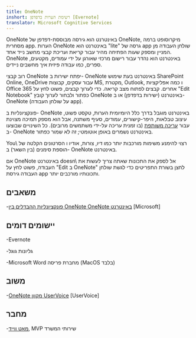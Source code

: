 ```yaml
---
title: OneNote
inshort: רשימת הערות בדפדפן [Evernote]
translator: Microsoft Cognitive Services
---
```


OneNote באינטרנט הוא גירסה מבוססת-דפדפן של OneNote, מיקרוסופט
ברמה מסחרית app. הערות OneNote באינטרנט הוא \"lite\" גרסה
של app שולחן העבודה מן המניין ומספק שעות הפתיחה מהיר עבור
קריאת ועריכת קבצי מחשב נייד אחד. OneNote באינטרנט הוא נהדר עבור
רישום מרכזי שאורגן על ידי עמודים, מקטעים, ספרים, כמו
עבודה פיזית איך מחשבים ניידים.

רוב קבצי OneNote יפתח ישירות ב- OneNote באינטרנט בעת שימוש
SharePoint Online, OneDrive עבור עסקים, קבוצות MS, מקטרת, Outlook, ו
כמה אפליקציות Office 365 אחרים. קבצים לפתוח מצב קריאה. כדי לערוך
קבצים, פשוט לחץ על \"Edit Notebook\" כפתור ולבחור לערוך
קובץ OneNote באינטרנט (ישירות בדפדפן) או ב- OneNote (על שולחן העבודה
app).

פונקציונליות ב- OneNote באינטרנט מוגבל בדרך כלל היומיומית
הערות, טקסט פשוט, עיצוב טבלאות, היפר-קישורים, עמודים,
סעיף משתנה, אבל הוא מספק תמיכה מצוינת עבור
[עריכה משותפת](http://icsh.pt/CoAuthoring) (בו זמנית עריכה על-ידי
משתמשים מרובים). כל השינויים שבוצעו ב- OneNote באינטרנט נשמרים
באופן אוטומטי; זה לא שמור כפתור.

You\ רצוי להימנע משימות מורכבות יותר כמו דיו, צורות, אודיו ו
הסרטונים הקלטה של הוספת סימנים (בין השאר) ב- OneNote באינטרנט.

אם OneNote באינטרנט doesn\ אל לספק את התכונות שאתה צריך לעשות את העבודה,
פשוט לחץ על \"Edit ב OneNote\" לחצן בשורת התפריטים כדי לגשת
שולחן העבודה גירסת app ותכונותיו מורכבים יותר.

משאבים
---------

-[פונקציונליות ההבדלים בין OneNote OneNote
    באינטרנט](https://support.office.com/en-us/article/Differences-between-using-a-notebook-in-the-browser-and-in-OneNote-a3d1fc13-ac74-456b-b391-b633a62aa83f)
    \[Microsoft\]

יישומים דומים
--------------------

-Evernote

-גליונות גוגל

-Microsoft Word מחברת פריסה (MacOS בלבד)

משוב
---------

-[OneNote מקוון UserVoice](https://onenote.uservoice.com/forums/327183-onenote-online)
    \[UserVoice\]

מחבר
---------

-[מאט ווייד](https://www.linkedin.com/in/thatmattwade/), MVP שירותי המשרד


